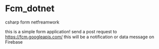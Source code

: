 # Fcm_dotnet
csharp form netfreamwork

this is a simple form application!
send a post request to https://fcm.googleapis.com/
this will be a notification or data message on Firebase